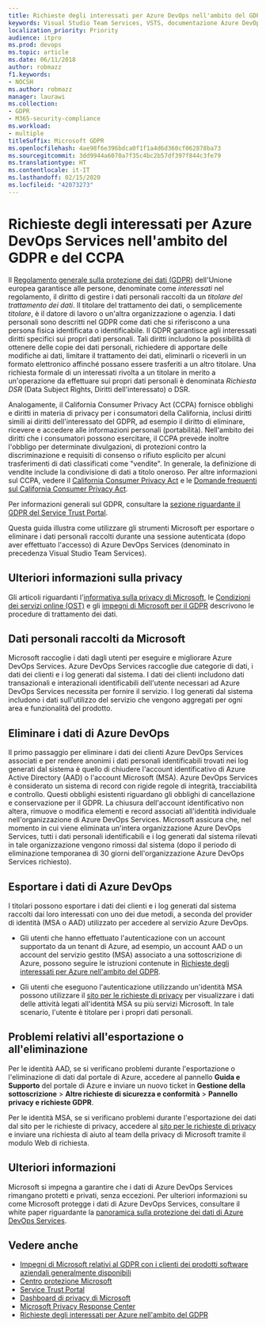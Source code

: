```yaml
---
title: Richieste degli interessati per Azure DevOps nell'ambito del GDPR e del CCPA
keywords: Visual Studio Team Services, VSTS, documentazione Azure DevOps, privacy, GDPR, CCPA
localization_priority: Priority
audience: itpro
ms.prod: devops
ms.topic: article
ms.date: 06/11/2018
author: robmazz
f1.keywords:
- NOCSH
ms.author: robmazz
manager: laurawi
ms.collection:
- GDPR
- M365-security-compliance
ms.workload:
- multiple
titleSuffix: Microsoft GDPR
ms.openlocfilehash: 4ae98f6e396bdca0f1f1a4d6d360cf062878ba73
ms.sourcegitcommit: 3dd9944a6070a7f35c4bc2b57df397f844c3fe79
ms.translationtype: HT
ms.contentlocale: it-IT
ms.lasthandoff: 02/15/2020
ms.locfileid: "42073273"
---
```

# <a name="azure-devops-services-data-subject-requests-for-the-gdpr-and-ccpa"></a>Richieste degli interessati per Azure DevOps Services nell'ambito del GDPR e del CCPA

Il [Regolamento generale sulla protezione dei dati (GDPR)](https://ec.europa.eu/justice/data-protection/reform/index_en.htm) dell'Unione europea garantisce alle persone, denominate come *interessati* nel regolamento, il diritto di gestire i dati personali raccolti da un *titolare del trattamento dei dati*. Il titolare del trattamento dei dati, o semplicemente *titolare*, è il datore di lavoro o un'altra organizzazione o agenzia. I dati personali sono descritti nel GDPR come dati che si riferiscono a una persona fisica identificata o identificabile. Il GDPR garantisce agli interessati diritti specifici sui propri dati personali. Tali diritti includono la possibilità di ottenere delle copie dei dati personali, richiedere di apportare delle modifiche ai dati, limitare il trattamento dei dati, eliminarli o riceverli in un formato elettronico affinché possano essere trasferiti a un altro titolare. Una richiesta formale di un interessati rivolta a un titolare in merito a un'operazione da effettuare sui propri dati personali è denominata *Richiesta DSR* (Data Subject Rights, Diritti dell'interessato) o DSR.

Analogamente, il California Consumer Privacy Act (CCPA) fornisce obblighi e diritti in materia di privacy per i consumatori della California, inclusi diritti simili ai diritti dell'interessato del GDPR, ad esempio il diritto di eliminare, ricevere e accedere alle informazioni personali (portabilità).  Nell'ambito dei diritti che i consumatori possono esercitare, il CCPA prevede inoltre l'obbligo per determinate divulgazioni, di protezioni contro la discriminazione e requisiti di consenso o rifiuto esplicito per alcuni trasferimenti di dati classificati come "vendite". In generale, la definizione di vendite include la condivisione di dati a titolo oneroso. Per altre informazioni sul CCPA, vedere il [California Consumer Privacy Act](offering-ccpa.md) e le [Domande frequenti sul California Consumer Privacy Act](ccpa-faq.md).

Per informazioni generali sul GDPR, consultare la [sezione riguardante il GDPR del Service Trust Portal](https://servicetrust.microsoft.com/ViewPage/GDPRGetStarted).

Questa guida illustra come utilizzare gli strumenti Microsoft per esportare o eliminare i dati personali raccolti durante una sessione autenticata (dopo aver effettuato l'accesso) di Azure DevOps Services (denominato in precedenza Visual Studio Team Services).

## <a name="additional-privacy-information"></a>Ulteriori informazioni sulla privacy

Gli articoli riguardanti l'[informativa sulla privacy di Microsoft](https://privacy.microsoft.com/privacystatement), le [Condizioni dei servizi online (OST)](https://www.microsoft.com/licensing/product-licensing/products.aspx) e gli [impegni di Microsoft per il GDPR](/legal/gdpr) descrivono le procedure di trattamento dei dati.

## <a name="personal-data-we-collect"></a>Dati personali raccolti da Microsoft

Microsoft raccoglie i dati dagli utenti per eseguire e migliorare Azure DevOps Services. Azure DevOps Services raccoglie due categorie di dati, i dati dei clienti e i log generati dal sistema. I dati dei clienti includono dati transazionali e interazionali identificabili dell'utente necessari ad Azure DevOps Services necessita per fornire il servizio. I log generati dal sistema includono i dati sull'utilizzo del servizio che vengono aggregati per ogni area e funzionalità del prodotto.

## <a name="delete-azure-devops-data"></a>Eliminare i dati di Azure DevOps

Il primo passaggio per eliminare i dati dei clienti Azure DevOps Services associati e per rendere anonimi i dati personali identificabili trovati nei log generati dal sistema è quello di chiudere l'account identificativo di Azure Active Directory (AAD) o l'account Microsoft (MSA). Azure DevOps Services è considerato un sistema di record con rigide regole di integrità, tracciabilità e controllo. Questi obblighi esistenti riguardano gli obblighi di cancellazione e conservazione per il GDPR. La chiusura dell'account identificativo non altera, rimuove o modifica elementi e record associati all'identità individuale nell'organizzazione di Azure DevOps Services. Microsoft assicura che, nel momento in cui viene eliminata un'intera organizzazione Azure DevOps Services, tutti i dati personali identificabili e i log generati dal sistema rilevati in tale organizzazione vengono rimossi dal sistema (dopo il periodo di eliminazione temporanea di 30 giorni dell'organizzazione Azure DevOps Services richiesto).

## <a name="export-azure-devops-data"></a>Esportare i dati di Azure DevOps

I titolari possono esportare i dati dei clienti e i log generati dal sistema raccolti dai loro interessati con uno dei due metodi, a seconda del provider di identità (MSA o AAD) utilizzato per accedere al servizio Azure DevOps.

- Gli utenti che hanno effettuato l'autenticazione con un account supportato da un tenant di Azure, ad esempio, un account AAD o un account del servizio gestito (MSA) associato a una sottoscrizione di Azure, possono seguire le istruzioni contenute in [Richieste degli interessati per Azure nell'ambito del GDPR](gdpr-dsr-azure.md).

- Gli utenti che eseguono l'autenticazione utilizzando un'identità MSA possono utilizzare il [sito per le richieste di privacy](https://www.microsoft.com/concern/privacyrequest-msa) per visualizzare i dati delle attività legati all'identità MSA su più servizi Microsoft. In tale scenario, l'utente è titolare per i propri dati personali.

## <a name="export-or-delete-issues"></a>Problemi relativi all'esportazione o all'eliminazione

Per le identità AAD, se si verificano problemi durante l'esportazione o l'eliminazione di dati dal portale di Azure, accedere al pannello **Guida e Supporto** del portale di Azure e inviare un nuovo ticket in **Gestione della sottoscrizione** > **Altre richieste di sicurezza e conformità** > **Pannello privacy e richieste GDPR**.

Per le identità MSA, se si verificano problemi durante l'esportazione dei dati dal sito per le richieste di privacy, accedere al [sito per le richieste di privacy](https://www.microsoft.com/concern/privacyrequest-msa) e inviare una richiesta di aiuto al team della privacy di Microsoft tramite il modulo Web di richiesta.

## <a name="learn-more"></a>Ulteriori informazioni

Microsoft si impegna a garantire che i dati di Azure DevOps Services rimangano protetti e privati, senza eccezioni. Per ulteriori informazioni su come Microsoft protegge i dati di Azure DevOps Services, consultare il white paper riguardante la [panoramica sulla protezione dei dati di Azure DevOps Services](/vsts/articles/team-services-security-whitepaper?view=vsts).

## <a name="see-also"></a>Vedere anche

- [Impegni di Microsoft relativi al GDPR con i clienti dei prodotti software aziendali generalmente disponibili](https://docs.microsoft.com/legal/gdpr)
- [Centro protezione Microsoft](https://www.microsoft.com/TrustCenter/Privacy/gdpr/default.aspx)
- [Service Trust Portal](https://servicetrust.microsoft.com/ViewPage/GDPRGetStarted)
- [Dashboard di privacy di Microsoft](https://account.microsoft.com/privacy)
- [Microsoft Privacy Response Center](https://aka.ms/userprivacysite)
- [Richieste degli interessati per Azure nell'ambito del GDPR](gdpr-dsr-azure.md)

